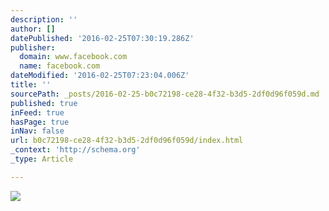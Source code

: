```yaml
---
description: ''
author: []
datePublished: '2016-02-25T07:30:19.286Z'
publisher:
  domain: www.facebook.com
  name: facebook.com
dateModified: '2016-02-25T07:23:04.006Z'
title: ''
sourcePath: _posts/2016-02-25-b0c72198-ce28-4f32-b3d5-2df0d96f059d.md
published: true
inFeed: true
hasPage: true
inNav: false
url: b0c72198-ce28-4f32-b3d5-2df0d96f059d/index.html
_context: 'http://schema.org'
_type: Article

---
```

![](https://scontent-lax3-1.xx.fbcdn.net/hphotos-xfa1/v/t1.0-9/23817_355798371457_2698643_n.jpg?oh=07f5002c235755d57dc8cddb2a69cdf5&oe=575B52ED)